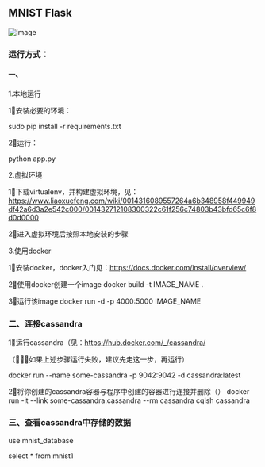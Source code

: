 ## MNIST Flask
![image](https://github.com/johnli-zr/mnist-flask/blob/master/Screen%20Shot%202018-12-02%20at%2015.59.09.png)
### 运行方式：
#### 一、
 1.本地运行
 
 1⃣️安装必要的环境：
 
 sudo pip install -r requirements.txt
 
 2⃣️运行：
 
 python app.py
 
 2.虚拟环境

1⃣️下载virtualenv，并构建虚拟环境，见：https://www.liaoxuefeng.com/wiki/0014316089557264a6b348958f449949df42a6d3a2e542c000/001432712108300322c61f256c74803b43bfd65c6f8d0d0000

2⃣️进入虚拟环境后按照本地安装的步骤

3.使用docker

1⃣️安装docker，docker入门见：https://docs.docker.com/install/overview/

2⃣️使用docker创建一个image
docker build -t IMAGE_NAME .

3⃣️运行该image
docker run -d -p 4000:5000 IMAGE_NAME


### 二、连接cassandra

1⃣️运行cassandra（见：https://hub.docker.com/_/cassandra/

（🌟🌟🌟如果上述步骤运行失败，建议先走这一步，再运行）

docker run --name some-cassandra -p 9042:9042 -d cassandra:latest

2⃣️将你创建的cassandra容器与程序中创建的容器进行连接并删除（）
docker run -it --link some-cassandra:cassandra --rm cassandra cqlsh cassandra



### 三、查看cassandra中存储的数据

use mnist_database

select * from mnist1


